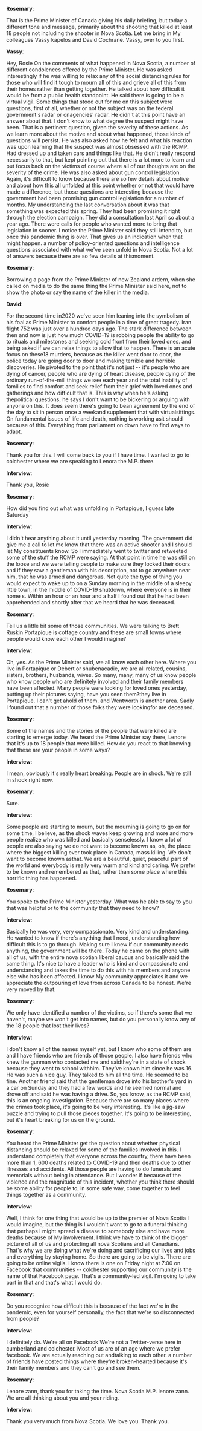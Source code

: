 

**Rosemary**:

That is the Prime Minister of Canada giving his daily briefing, but today a different tone and message, primarily about the shooting that killed at least 18 people not including the shooter in Nova Scotia.
Let me bring in My colleagues Vassy kapelos and David Cochrane.
Vassy, over to you first.



**Vassy**:

Hey, Rosie On the comments of what happened in Nova Scotia, a number of different condolences offered by the Prime Minister.
He was asked interestingly if he was willing to relax any of the social distancing rules for those who will find it tough to mourn all of this and grieve all of this from their homes rather than getting together.
He talked about how difficult it would be from a public health standpoint.
He said there is going to be a virtual vigil.
Some things that stood out for me on this subject were questions, first of all, whether or not the subject was on the federal government's radar or onagencies' radar.
He didn't at this point have an answer about that.
I don't know to what degree the suspect might have been.
That is a pertinent question, given the severity of these actions.
As we learn more about the motive and about what happened, those kinds of questions will persist.
He was also asked how he felt and what his reaction was upon learning that the suspect was almost obsessed with the RCMP.
Had dressed up and taken cars and things like that.
He didn't really respond necessarily to that, but kept pointing out that there is a lot more to learn and put focus back on the victims of course where all of our thoughts are on the severity of the crime.
He was also asked about gun control legislation.
Again, it's difficult to know because there are so few details about motive and about how this all unfolded at this point whether or not that would have made a difference, but those questions are interesting because the government had been promising gun control legislation for a number of months.
My understanding the last conversation about it was that something was expected this spring.
They had been promising it right through the election campaign.
They did a consultation last April so about a year ago.
There were calls for people who wanted more to bring that legislation in sooner.
I notice the Prime Minister said they still intend to, but once this pandemic thing is over.
That gives us an indication when that might happen.
a number of policy-oriented questions and intelligence questions associated with what we've seen unfold in Nova Scotia.
Not a lot of answers because there are so few details at thismoment.



**Rosemary**:

Borrowing a page from the Prime Minister of new Zealand ardern, when she called on media to do the same thing the Prime Minister said here, not to show the photo or say the name of the killer in the media.



**David**:

For the second time in2020 we've seen him leaning into the symbolism of his foal as Prime Minister to comfort people in a time of great tragedy.
Iran flight 752 was just over a hundred days ago.
The stark difference between then and now is just how much COVID-19 is robbing people the ability to go to rituals and milestones and seeking cold front from their loved ones.
and being asked if we can relax things to allow that to happen.
There is an acute focus on these18 murders, because as the killer went door to door, the police today are going door to door and making terrible and horrible discoveries.
He pivoted to the point that it's not just -- it's people who are dying of cancer, people who are dying of heart disease, people dying of the ordinary run-of-the-mill things we see each year and the total inability of families to find comfort and seek relief from their grief with loved ones and gatherings and how difficult that is. This is why when he's asking thepolitical questions, he says I don't want to be bickering or arguing with anyone on this.
It does seem there's going to bean agreement by the end of the day to sit in person once a weekand supplement that with virtualsittings.
On fundamental issues of life and death, nothing is working asit should because of this.
Everything from parliament on down have to find ways to adapt.



**Rosemary**:

Thank you for this.
I will come back to you if I have time.
I wanted to go to colchester where we are speaking to Lenora the M.P. there.



**Interview**:

Thank you, Rosie



**Rosemary**:

How did you find out what was unfolding in Portapique, I guess late Saturday



**Interview**:

I didn't hear anything about it until yesterday morning.
The government did give me a call to let me know that there was an active shooter and I should let My constituents know.
So I immediately went to twitter and retweeted some of the stuff the RCMP were saying.
At that point in time he was still on the loose and we were telling people to make sure they locked their doors and if they saw a gentleman with his description, not to go anywhere near him, that he was armed and dangerous.
Not quite the type of thing you would expect to wake up to on a Sunday morning in the middle of a sleepy little town, in the middle of COVID-19 shutdown, where everyone is in their home s. Within an hour or an hour and a half I found out that he had been apprehended and shortly after that we heard that he was deceased.



**Rosemary**:

Tell us a little bit some of those communities.
We were talking to Brett Ruskin Portapique is cottage country and these are small towns where people would know each other I would imagine?



**Interview**:

Oh, yes.
As the Prime Minister said, we all know each other here.
Where you live in Portapique or Debert or shubenacadie, we are all related, cousins, sisters, brothers, husbands, wives.
So many, many, many of us know people who know people who are definitely involved and their family members have been affected.
Many people were looking for loved ones yesterday, putting up their pictures saying, have you seen them?they live in Portapique.
I can't get ahold of them.
and Wentworth is another area.
Sadly I found out that a number of those folks they were lookingfor are deceased.



**Rosemary**:

Some of the names and the stories of the people that were killed are starting to emerge today.
We heard the Prime Minister say there, Lenore that it's up to 18 people that were killed.
How do you react to that knowing that these are your people in some ways?



**Interview**:

I mean, obviously it's really heart breaking.
People are in shock.
We're still in shock right now.



**Rosemary**:

Sure.



**Interview**:

Some people are starting to mourn, but the mourning is going to go on for some time, I believe, as the shock waves keep growing and more and more people realize who was killed and basically senselessly.
I know a lot of people are also saying we do not want to become known as, oh, the place where the biggest killing ever took place in Canada, mass killing.
We don't want to become known asthat.
We are a beautiful, quiet, peaceful part of the world and everybody is really very warm and kind and caring.
We prefer to be known and remembered as that, rather than some place where this horrific thing has happened.



**Rosemary**:

You spoke to the Prime Minister yesterday.
What was he able to say to you that was helpful or to the community that they need to know?



**Interview**:

Basically he was very, very compassionate.
Very kind and understanding.
He wanted to know if there's anything that I need, understanding how difficult this is to go through.
Making sure I knew if our community needs anything, the government will be there.
Today he came on the phone with all of us, with the entire nova scotian liberal caucus and basically said the same thing.
It's nice to have a leader who is kind and compassionate and understanding and takes the time to do this with his members and anyone else who has been affected.
I know My community appreciates it and we appreciate the outpouring of love from across Canada to be honest.
We're very moved by that.



**Rosemary**:

We only have identified a number of the victims, so if there's some that we haven't, maybe we won't get into names, but do you personally know any of the 18 people that lost their lives?



**Interview**:

I don't know all of the names myself yet, but I know who some of them are and I have friends who are friends of those people.
I also have friends who knew the gunman who contacted me and saidthey're in a state of shock because they went to school withhim.
They've known him since he was 16. He was such a nice guy.
They talked to him all the time.
He seemed to be fine.
Another friend said that the gentleman drove into his brother's yard in a car on Sunday and they had a few words and he seemed normal and drove off and said he was having a drive.
So, you know, as the RCMP said, this is an ongoing investigation.
Because there are so many places where the crimes took place, it's going to be very interesting.
It's like a jig-saw puzzle and trying to pull those pieces together.
It's going to be interesting, but it's heart breaking for us on the ground.



**Rosemary**:

You heard the Prime Minister get the question about whether physical distancing should be relaxed for some of the families involved in this.
I understand completely that everyone across the country, there have been more than 1, 600 deaths related to COVID-19 and then deaths due to other illnesses and accidents.
All those people are having to do funerals and memorials without being in attendance.
But I wonder if because of the violence and the magnitude of this incident, whether you think there should be some ability for people to, in some safe way, come together to feel things together as a community.



**Interview**:

Well, I think for one thing that would be up to the premier of Nova Scotia I would imagine, but the thing is I wouldn't want to go to a funeral thinking that perhaps I might spread a disease to somebody else and have more deaths because of My involvement.
I think we have to think of the bigger picture of all of us and protecting all nova Scotians and all Canadians.
That's why we are doing what we're doing and sacrificing our lives and jobs and everything by staying home.
So there are going to be vigils.
There are going to be online vigils.
I know there is one on Friday night at 7:00 on Facebook that communities -- colchester supporting our community is the name of that Facebook page.
That's a community-led vigil.
I'm going to take part in that and that's what I would do.



**Rosemary**:

Do you recognize how difficult this is because of the fact we're in the pandemic, even for yourself personally, the fact that we're so disconnected from people?



**Interview**:

I definitely do. We're all on Facebook We're not a Twitter-verse here in cumberland and colchester.
Most of us are of an age where we prefer facebook.
We are actually reaching out andtalking to each other.
a number of friends have posted things where they're broken-hearted because it's their family members and they can't go and see them.



**Rosemary**:

Lenore zann, thank you for taking the time.
Nova Scotia M.P. lenore zann.
We are all thinking about you and your riding.



**Interview**:

Thank you very much from Nova Scotia.
We love you.
Thank you.
